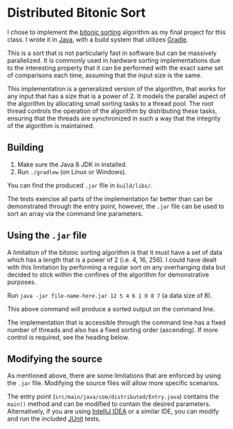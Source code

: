 # Distributed Bitonic Sort 

I chose to implement the [bitonic sorting](http://www.inf.fh-flensburg.de/lang/algorithmen/sortieren/bitonic/bitonicen.htm) algorithm as my final project for this class. I wrote it in [Java](https://www.oracle.com/technetwork/java/javase/overview/java8-2100321.html), with a build system that utilizes [Gradle](https://gradle.org/).

This is a sort that is not particularly fast in software but can be massively parallelized. It is commonly used in hardware sorting implementations due to the interesting property that it can be performed with the exact same set of comparisons each time, assuming that the input size is the same.

This implementation is a generalized version of the algorithm, that works for any input that has a size that is a power of 2. It models the parallel aspect of the algorithm by allocating small sorting tasks to a thread pool. The root thread controls the operation of the algorithm by distributing these tasks, ensuring that the threads are synchronized in such a way that the integrity of the algorithm is maintained.

## Building

1. Make sure the Java 8 JDK in installed.
2. Run `./gradlew` (on Linux or Windows).

You can find the produced `.jar` file in `build/libs/`.

The tests exercise all parts of the implementation far better than can be demonstrated through the entry point, however, the `.jar` file can be used to sort an array via the command line parameters.

## Using the `.jar` file

A limitation of the bitonic sorting algorithm is that it must have a set of data which has a length that is a power of 2 (i.e. 4, 16, 256). I could have dealt with this limitation by performing a regular sort on any overhanging data but decided to stick within the confines of the algorithm for demonstrative purposes.

Run `java -jar file-name-here.jar 12 5 4 6 1 0 8 7` (a data size of 8).

This above command will produce a sorted output on the command line.

The implementation that is accessible through the command line has a fixed number of threads and also has a fixed sorting order (ascending). If more control is required, see the heading below.

## Modifying the source

As mentioned above, there are some limitations that are enforced by using the `.jar` file. Modifying the source files will allow more specific scenarios.

The entry point (`src/main/java/com/distributed/Entry.java`) contains the `main()` method and can be modified to contain the desired parameters. Alternatively, if you are using [IntelliJ IDEA](https://www.jetbrains.com/idea/) or a similar IDE, you can modify and run the included [JUnit](https://junit.org/) tests.
